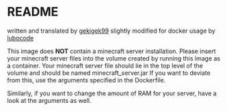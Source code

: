 # README

written and translated by [gekigek99](https://github.com/gekigek99/minecraft-vanilla-server-hibernation)
slightly modified for docker usage by [lubocode](https://github.com/lubocode/minecraft-vanilla-server-hibernation)

This image does **NOT** contain a minecraft server installation.
Please insert your minecraft server files into the volume created by running this image as a container.
Your minecraft server file should lie in the top level of the volume and should be named minecraft_server.jar
If you want to deviate from this, use the arguments specified in the Dockerfile.

Similarly, if you want to change the amount of RAM for your server, have a look at the arguments as well.
